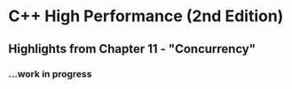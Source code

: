 # C++ High Performance (2nd Edition)

## Highlights from Chapter 11 - "Concurrency"

### ...work in progress

